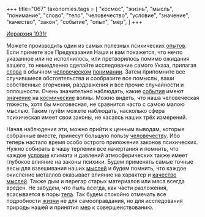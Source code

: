 +++
title="067"
taxonomies.tags = [
 "космос",
 "жизнь",
 "мысль",
 "понимание",
 "слово",
 "тело",
 "человечество",
 "условие",
 "значение",
 "качество",
 "закон",
 "событие",
 "опыт",
 "мер",
]
+++

[Иерархия 1931г](/agni/1931)

Можете производить один из самых полезных психических [опытов](/tags/опыт). Если примете все Предуказания Наши и вам покажется, что нечто указанное или не исполнилось, или претворилось помимо ожидания вашего, то немедленно сделайте исследование самого Указа, прилагая [слова](/tags/слово) в обычном [человеческом](/tags/человечество) [понимании](/tags/понимание). Затем припомните все случившиеся обстоятельства и сообразите все помыслы, ваши собственные огорчения, раздражения и все прочие случайности и оплошности. Очень значительно наблюдать, какие [события](/tags/событие) имеют [значение](/tags/значение) на [космические](/tags/космос) волны. Можно видеть, что наша человеческая тяжесть, хотя бы многовесная, не сравнится часто с самою малою мыслью. Таким путём можете наблюдать, насколько сфера психическая имеет свои законы, не касаясь наших трёх измерений.   

Начав наблюдения эти, можно прийти к ценным выводам, которые собранные вместе, принесут большую пользу [человечеству](/tags/человечество). Ибо теперь настало время особо острого приложения законов психических. Нужно собирать в чашу терпения все начертания и помнить, что каждое [условие](/tags/условие) климата и давлений атмосферических также имеет глубокое влияние на законы психики. Будем применять самые точные весы для взвешивания наших [мыслей](/tags/мысль) и будем помнить, что каждое окисление металлов оказывает влияние на характер и [качество](/tags/качество) [мыслей](/tags/мысль). Также дым и перегар старых материалов или мяса всегда вреден. Не забудем, что пыль всегда, как части разложения, всасывается в поры [тела](/tags/тело). Так будем спокойно отмечать все подробности [жизни](/tags/жизнь) не для самооправдания, но для исследования природы нашей и принятия [мер](/tags/мер) к совершенствованию.   

